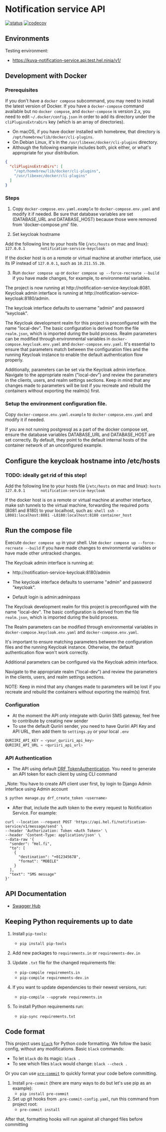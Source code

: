 # Notification service API


[![status](https://travis-ci.com/City-of-Helsinki/notification-service-api.svg)](https://github.com/City-of-Helsinki/notification-service-api)
[![codecov](https://codecov.io/gh/City-of-Helsinki/notification-service-api/branch/develop/graph/badge.svg)](https://codecov.io/gh/City-of-Helsinki/notification-service-api)

## Environments

Testing environment:
- https://kuva-notification-service.api.test.hel.ninja/v1/

## Development with Docker

### Prerequisites

If you don't have a `docker compose` subcommand, you may need to install the latest version of Docker. If you have a `docker-compose` command available but no `docker compose`, and `docker-compose` is version 2.x, you need to edit `~/.docker/config.json` in order to add its directory under the `cliPluginsExtraDirs` key (which is an array of directories).

- On macOS, if you have docker installed with homebrew, that directory is `/opt/homebrew/lib/docker/cli-plugins`.
- On Debian Linux, it's in the `/usr/libexec/docker/cli-plugins` directory.
- Although the following example includes both, pick either, or what's appropriate for your distribution.

```json
{
  "cliPluginsExtraDirs": [
    "/opt/homebrew/lib/docker/cli-plugins",
    "/usr/libexec/docker/cli-plugins"
  ]
}
```

### Steps

1. Copy `docker-compose.env.yaml.example` to `docker-compose.env.yaml` and modify it if needed. Be sure that database variables are set (DATABASE_URL and DATABASE_HOST) because those were removed from 'docker-compose.yml' file.

2. Set keycloak hostname

Add the following line to your hosts file (`/etc/hosts` on mac and linux):
    ```
    127.0.0.1       notification-service-keycloak
    ```

If the docker host is on a remote or virtual machine at another interface, use its IP instead of `127.0.0.1`, such as `10.211.55.20`.


3. Run `docker compose up` or `docker compose up --force-recreate --build` if you have made changes, for example,  to environmental variables.

The project is now running at http://notification-service-keycloak:8081.
Keycloak admin interface is running at http://notification-service-keycloak:8180/admin.

The keycloak interface defaults to username "admin" and password "keycloak".

The Keycloak development realm for this project is preconfigured with the name "local-dev". The basic configuration is derived from the file `realm.json`, which is imported during the build process. Realm parameters can be modified through environmental variables in `docker-compose.keycloak.env.yaml` and `docker-compose.env.yaml`. It's essential to ensure that parameters match between the configuration files and the running Keycloak instance to enable the default authentication flow properly.

Additionally, parameters can be set via the Keycloak admin interface. Navigate to the appropriate realm ("local-dev") and review the parameters in the clients, users, and realm settings sections. Keep in mind that any changes made to parameters will be lost if you recreate and rebuild the containers without exporting the realm(s) first.

### Setup the environment configuration file.

Copy `docker-compose.env.yaml.example` to `docker-compose.env.yaml` and modify it if needed.

If you are not running postgresql as a part of the docker compose set, ensure the database variables DATABASE_URL and DATABASE_HOST are set correctly. By default, they point to the default internal hosts of the container network of an unconfigured example.


## Configure the keycloak hostname into /etc/hosts

### TODO: ideally get rid of this step!

Add the following line to your hosts file (`/etc/hosts` on mac and linux):
    ```hosts
    127.0.0.1       notification-service-keycloak
    ```

If the docker host is on a remote or virtual machine at another interface, make ssh tunnels to the virtual machine, forwarding the required ports (8081 and 8180) to your localhost, such as:
    ```shell
    ssh -L8081:localhost:8081 -L8180:localhost:8180 container_host
    ```


## Run the compose file

Execute `docker compose up` in your shell.
Use `docker compose up --force-recreate --build` if you have made changes to environmental variables or have made other untracked changes.

The Keycloak admin interface is running at:
 - http://notification-service-keycloak:8180/admin
 - The keycloak interface defaults to username "admin" and password "keycloak".

 - Default login is admin:adminpass


The Keycloak development realm for this project is preconfigured with the name "local-dev". The basic configuration is derived from the file `realm.json`, which is imported during the build process.

The Realm parameters can be modified through environmental variables in `docker-compose.keycloak.env.yaml` and `docker-compose.env.yaml`.

It's important to ensure matching parameters between the configuration files and the running Keycloak instance. Otherwise, the default authentication flow won't work correctly.

Additional parameters can be configured via the Keycloak admin interface.

Navigate to the appropriate realm ("local-dev") and review the parameters in the clients, users, and realm settings sections.

NOTE: Keep in mind that any changes made to parameters will be lost if you recreate and rebuild the containers without exporting the realm(s) first.



### Configuration
- At the moment the API only integrate with Quriiri SMS gateway, feel free to contribute by creating new sender
- To use the default Quriiri sender, you need to have Quriiri API Key and API URL, then add them to 
`settings.py` or your local `.env`
```python
QURIIRI_API_KEY = <your_quriiri_api_key>
QURIIRI_API_URL = <quriiri_api_url>
``` 
### API Authentication
- The API using default [DRF TokenAuthentication](https://www.django-rest-framework.org/api-guide/authentication/#tokenauthentication). You need to generate an API token for each client by using CLI
 command

_Note: You have to create API client user first, by login to Django Admin interface using Admin account 
```python
$ python manage.py drf_create_token <username>
```

- After that, include the auth token to the every request to Notification Service. For example:
```curl
curl --location --request POST 'https://api.hel.fi/notification-service/v1/message/send' \
--header 'Authorization: Token <Auth Token>' \
--header 'Content-Type: application/json' \
--data-raw '{
  "sender": "Hel.fi",
  "to": [
    {
      "destination": "+012345678",
      "format": "MOBILE"
    }
  ],
  "text": "SMS message"
}'
```

## API Documentation
- [Swagger Hub](https://app.swaggerhub.com/apis-docs/t0mim/NotificationService/1.0.1)

## Keeping Python requirements up to date

1. Install `pip-tools`:

    * `pip install pip-tools`

2. Add new packages to `requirements.in` or `requirements-dev.in`

3. Update `.txt` file for the changed requirements file:

    * `pip-compile requirements.in`
    * `pip-compile requirements-dev.in`

4. If you want to update dependencies to their newest versions, run:

    * `pip-compile --upgrade requirements.in`

5. To install Python requirements run:

    * `pip-sync requirements.txt`

## Code format

This project uses [`black`](https://github.com/ambv/black) for Python code formatting.
We follow the basic config, without any modifications. Basic `black` commands:

* To let `black` do its magic: `black .`
* To see which files `black` would change: `black --check .`

Or you can use [`pre-commit`](https://pre-commit.com/) to quickly format your code before committing.


1. Install `pre-commit` (there are many ways to do but let's use pip as an example):
    * `pip install pre-commit`
2. Set up git hooks from `.pre-commit-config.yaml`, run this command from project root:
    * `pre-commit install`

After that, formatting hooks will run against all changed files before committing
